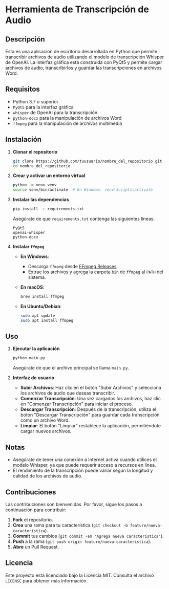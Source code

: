 # Herramienta de Transcripción de Audio

## Descripción

Esta es una aplicación de escritorio desarrollada en Python que permite transcribir archivos de audio utilizando el modelo de transcripción Whisper de OpenAI. La interfaz gráfica está construida con PyQt5 y permite cargar archivos de audio, transcribirlos y guardar las transcripciones en archivos Word.

## Requisitos

- Python 3.7 o superior
- `PyQt5` para la interfaz gráfica
- `whisper` de OpenAI para la transcripción
- `python-docx` para la manipulación de archivos Word
- `ffmpeg` para la manipulación de archivos multimedia

## Instalación

1. **Clonar el repositorio**

    ```sh
    git clone https://github.com/tuusuario/nombre_del_repositorio.git
    cd nombre_del_repositorio
    ```

2. **Crear y activar un entorno virtual**

    ```sh
    python -m venv venv
    source venv/bin/activate  # En Windows: venv\Scripts\activate
    ```

3. **Instalar las dependencias**

    ```sh
    pip install -r requirements.txt
    ```

    Asegúrate de que `requirements.txt` contenga las siguientes líneas:

    ```plaintext
    PyQt5
    openai-whisper
    python-docx
    ```

4. **Instalar `ffmpeg`**

    - **En Windows**:
        - Descarga `ffmpeg` desde [FFmpeg Releases](https://ffmpeg.org/download.html).
        - Extrae los archivos y agrega la carpeta `bin` de `ffmpeg` al `PATH` del sistema.

    - **En macOS**:
        ```sh
        brew install ffmpeg
        ```

    - **En Ubuntu/Debian**:
        ```sh
        sudo apt update
        sudo apt install ffmpeg
        ```

## Uso

1. **Ejecutar la aplicación**

    ```sh
    python main.py
    ```

    Asegúrate de que el archivo principal se llama `main.py`.

2. **Interfaz de usuario**

    - **Subir Archivos**: Haz clic en el botón "Subir Archivos" y selecciona los archivos de audio que deseas transcribir.
    - **Comenzar Transcripción**: Una vez cargados los archivos, haz clic en "Comenzar Transcripción" para iniciar el proceso.
    - **Descargar Transcripción**: Después de la transcripción, utiliza el botón "Descargar Transcripción" para guardar cada transcripción como un archivo Word.
    - **Limpiar**: El botón "Limpiar" restablece la aplicación, permitiéndote cargar nuevos archivos.

## Notas

- Asegúrate de tener una conexión a Internet activa cuando utilices el modelo Whisper, ya que puede requerir acceso a recursos en línea.
- El rendimiento de la transcripción puede variar según la longitud y calidad de los archivos de audio.

## Contribuciones

Las contribuciones son bienvenidas. Por favor, sigue los pasos a continuación para contribuir:

1. **Fork** el repositorio.
2. **Crea** una rama para tu característica (`git checkout -b feature/nueva-caracteristica`).
3. **Commit** tus cambios (`git commit -am 'Agrega nueva característica'`).
4. **Push** a la rama (`git push origin feature/nueva-caracteristica`).
5. **Abre** un Pull Request.

## Licencia

Este proyecto está licenciado bajo la Licencia MIT. Consulta el archivo `LICENSE` para obtener más información.
